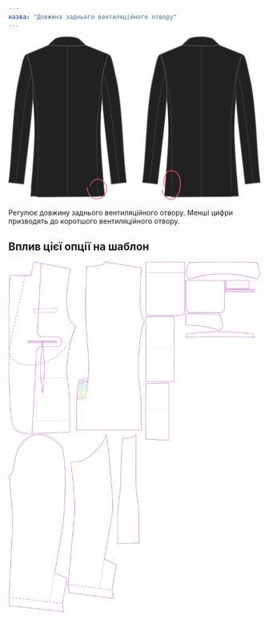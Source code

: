 ```yaml
---
назва: "Довжина заднього вентиляційного отвору"
---
```


![Довжина заднього вентиляційного отвору](backventlength.svg)

Регулює довжину заднього вентиляційного отвору. Менші цифри призводять до коротшого вентиляційного отвору.

## Вплив цієї опції на шаблон

![На цьому зображенні показано вплив цієї опції шляхом накладання декількох варіантів, які мають різне значення для цієї опції](jaeger_backventlength_sample.svg "Вплив цієї опції на шаблон")
